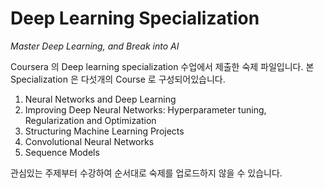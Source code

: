 # Deep Learning Specialization
*Master Deep Learning, and Break into AI*

Coursera 의 Deep learning specialization 수업에서 제출한 숙제 파일입니다. 본 Specialization 은 다섯개의 Course 로 구성되어있습니다. 
1. Neural Networks and Deep Learning
2. Improving Deep Neural Networks: Hyperparameter tuning, Regularization and Optimization
3. Structuring Machine Learning Projects
4. Convolutional Neural Networks
5. Sequence Models

관심있는 주제부터 수강하여 순서대로 숙제를 업로드하지 않을 수 있습니다. 
